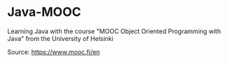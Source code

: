 # Java-MOOC

Learning Java with the course "MOOC Object Oriented Programming with Java" from the University of Helsinki

Source: https://www.mooc.fi/en
